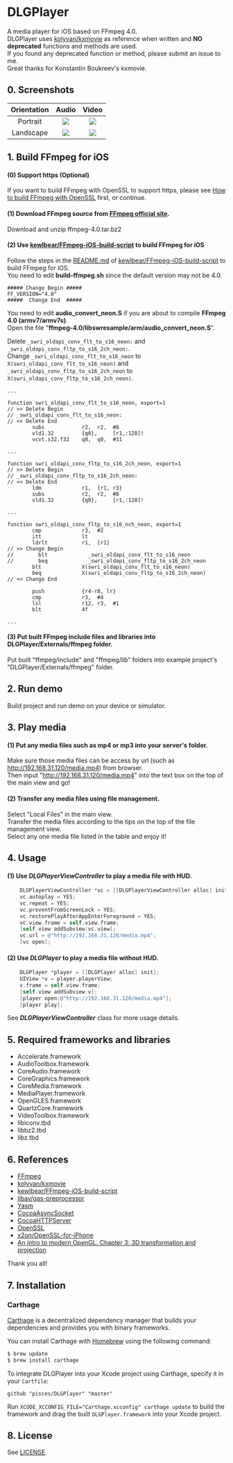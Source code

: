 # DLGPlayer
A media player for iOS based on FFmpeg 4.0.  
DLGPlayer uses [kolyvan/kxmovie](https://github.com/kolyvan/kxmovie "https://github.com/kolyvan/kxmovie") as reference when written and **NO deprecated** functions and methods are used.  
If you found any deprecated function or method, please submit an issue to me.  
Great thanks for Konstantin Boukreev's kxmovie.  

## 0. Screenshots
|Orientation|Audio|Video|
|:---------:|:---:|:---:|
|Portrait|![](https://github.com/DeviLeo/Screenshots/blob/master/DLGPlayer/Simulator%20Screen%20Shot%2022%20Dec%202016%2C%202.00.52%20PM.png)|![](https://github.com/DeviLeo/Screenshots/blob/master/DLGPlayer/Simulator%20Screen%20Shot%2022%20Dec%202016%2C%202.07.30%20PM.png)|
|Landscape|![](https://github.com/DeviLeo/Screenshots/blob/master/DLGPlayer/Simulator%20Screen%20Shot%2022%20Dec%202016%2C%202.01.05%20PM.png)|![](https://github.com/DeviLeo/Screenshots/blob/master/DLGPlayer/Simulator%20Screen%20Shot%2022%20Dec%202016%2C%202.07.38%20PM.png)|

## 1. Build FFmpeg for iOS
#### (0) Support https (Optional)  
If you want to build FFmpeg with OpenSSL to support https, please see [How to build FFmpeg with OpenSSL](How_to_build_ffmpeg_with_openssl.md "How_to_build_ffmpeg_with_openssl.md") first, or continue.  

#### (1) Download FFmpeg source from [FFmpeg official site](http://ffmpeg.org/download.html "http://ffmpeg.org/download.html").  
Download and unzip ffmpeg-4.0.tar.bz2  

#### (2) Use [kewlbear/FFmpeg-iOS-build-script](https://github.com/kewlbear/FFmpeg-iOS-build-script "https://github.com/kewlbear/FFmpeg-iOS-build-script") to build FFmpeg for iOS  
Follow the steps in the [README.md](https://github.com/kewlbear/FFmpeg-iOS-build-script "https://github.com/kewlbear/FFmpeg-iOS-build-script") of [kewlbear/FFmpeg-iOS-build-script](https://github.com/kewlbear/FFmpeg-iOS-build-script "https://github.com/kewlbear/FFmpeg-iOS-build-script") to build FFmpeg for iOS.  
You need to edit __build-ffmpeg.sh__ since the default version may not be 4.0.
```
##### Change Begin #####
FF_VERSION="4.0"
#####  Change End  #####
```

You need to edit __audio_convert_neon.S__ if you are about to compile __FFmpeg 4.0 (armv7/armv7s)__.  
Open the file "__ffmpeg-4.0/libswresample/arm/audio_convert_neon.S__".  

Delete `_swri_oldapi_conv_flt_to_s16_neon:` and `_swri_oldapi_conv_fltp_to_s16_2ch_neon:`.  
Change `_swri_oldapi_conv_flt_to_s16_neon` to `X(swri_oldapi_conv_flt_to_s16_neon)` and `_swri_oldapi_conv_fltp_to_s16_2ch_neon` to `X(swri_oldapi_conv_fltp_to_s16_2ch_neon)`.  

```
...

function swri_oldapi_conv_flt_to_s16_neon, export=1
// >> Delete Begin
// _swri_oldapi_conv_flt_to_s16_neon:
// << Delete End
        subs            r2,  r2,  #8
        vld1.32         {q0},     [r1,:128]!
        vcvt.s32.f32    q8,  q0,  #31

...

function swri_oldapi_conv_fltp_to_s16_2ch_neon, export=1
// >> Delete Begin
// _swri_oldapi_conv_fltp_to_s16_2ch_neon:
// << Delete End
        ldm             r1,  {r1, r3}
        subs            r2,  r2,  #8
        vld1.32         {q0},     [r1,:128]!

...

function swri_oldapi_conv_fltp_to_s16_nch_neon, export=1
        cmp             r3,  #2
        itt             lt
        ldrlt           r1,  [r1]
// >> Change Begin
//        blt             _swri_oldapi_conv_flt_to_s16_neon
//        beq             _swri_oldapi_conv_fltp_to_s16_2ch_neon
        blt             X(swri_oldapi_conv_flt_to_s16_neon)
        beq             X(swri_oldapi_conv_fltp_to_s16_2ch_neon)
// << Change End

        push            {r4-r8, lr}
        cmp             r3,  #4
        lsl             r12, r3,  #1
        blt             4f

...

```

#### (3) Put built FFmpeg include files and libraries into DLGPlayer/Externals/ffmpeg folder.  
Put built "ffmpeg/include" and "ffmpeg/lib" folders into example project's "DLGPlayer/Externals/ffmpeg" folder.  

## 2. Run demo
Build project and run demo on your device or simulator.  

## 3. Play media
#### (1) Put any media files such as mp4 or mp3 into your server's folder.  
Make sure those media files can be access by url (such as http://192.168.31.120/media.mp4) from browser.  
Then input "http://192.168.31.120/media.mp4" into the text box on the top of the main view and go!

#### (2) Transfer any media files using file management.
Select "Local Files" in the main view.  
Transfer the media files according to the tips on the top of the file management view.  
Select any one media file listed in the table and enjoy it!  

## 4. Usage
#### (1) Use *DLGPlayerViewController* to play a media file with HUD.
```Objective-C
    DLGPlayerViewController *vc = [[DLGPlayerViewController alloc] init];
    vc.autoplay = YES;
    vc.repeat = YES;
    vc.preventFromScreenLock = YES;
    vc.restorePlayAfterAppEnterForeground = YES;
    vc.view.frame = self.view.frame;
    [self.view addSubview:vc.view];
    vc.url = @"http://192.168.31.120/media.mp4";
    [vc open];
```

#### (2) Use *DLGPlayer* to play a media file without HUD.
```Objective-C
    DLGPlayer *player = [[DLGPlayer alloc] init];
    UIView *v = player.playerView;
    v.frame = self.view.frame;
    [self.view addSubview:v];
    [player open:@"http://192.168.31.120/media.mp4"];
    [player play];
```
See ***DLGPlayerViewController*** class for more usage details.

## 5. Required frameworks and libraries
* Accelerate.framework
* AudioToolbox.framework
* CoreAudio.framework
* CoreGraphics.framework
* CoreMedia.framework
* MediaPlayer.framework
* OpenGLES.framework
* QuartzCore.framework
* VideoToolbox.framework
* libiconv.tbd
* libbz2.tbd
* libz.tbd

## 6. References
* [FFmpeg](http://ffmpeg.org "http://ffmpeg.org")
* [kolyvan/kxmovie](https://github.com/kolyvan/kxmovie "https://github.com/kolyvan/kxmovie")
* [kewlbear/FFmpeg-iOS-build-script](https://github.com/kewlbear/FFmpeg-iOS-build-script "https://github.com/kewlbear/FFmpeg-iOS-build-script")
* [libav/gas-preprocessor](https://github.com/libav/gas-preprocessor "https://github.com/libav/gas-preprocessor")
* [Yasm](http://yasm.tortall.net "http://yasm.tortall.net")
* [CocoaAsyncSocket](https://github.com/robbiehanson/CocoaAsyncSocket "https://github.com/robbiehanson/CocoaAsyncSocket")
* [CocoaHTTPServer](https://github.com/robbiehanson/CocoaHTTPServer "https://github.com/robbiehanson/CocoaHTTPServer")
* [OpenSSL](https://www.openssl.org "https://www.openssl.org")
* [x2on/OpenSSL-for-iPhone](https://github.com/x2on/OpenSSL-for-iPhone "https://github.com/x2on/OpenSSL-for-iPhone")
* [An intro to modern OpenGL. Chapter 3: 3D transformation and projection](http://duriansoftware.com/joe/An-intro-to-modern-OpenGL.-Chapter-3:-3D-transformation-and-projection.html "http://duriansoftware.com/joe/An-intro-to-modern-OpenGL.-Chapter-3:-3D-transformation-and-projection.html")

Thank you all!

## 7. Installation

### Carthage

[Carthage](https://github.com/Carthage/Carthage) is a decentralized dependency manager that builds your dependencies and provides you with binary frameworks.

You can install Carthage with [Homebrew](http://brew.sh/) using the following command:

```bash
$ brew update
$ brew install carthage
```

To integrate DLGPlayer into your Xcode project using Carthage, specify it in your `Cartfile`:

```ogdl
github "pisces/DLGPlayer" "master"
```

Run `XCODE_XCCONFIG_FILE="Carthage.xcconfig" carthage update` to build the framework and drag the built `DLGPlayer.framework` into your Xcode project.

## 8. License
See [LICENSE](https://github.com/DeviLeo/DLGPlayer/blob/master/LICENSE "LGPL-3.0").
